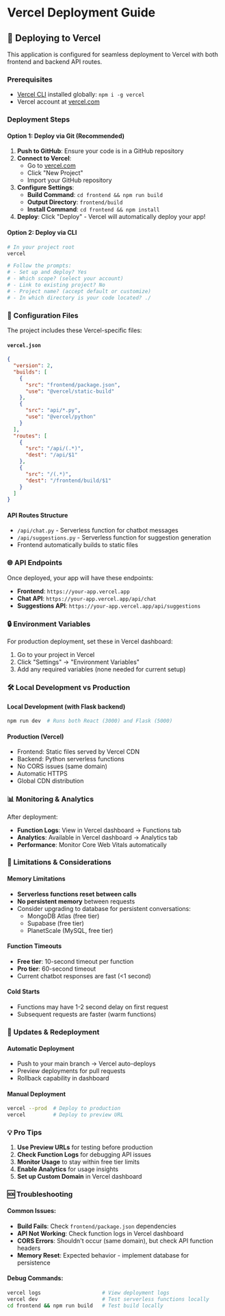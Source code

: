# Vercel Deployment Guide

## 🚀 Deploying to Vercel

This application is configured for seamless deployment to Vercel with both frontend and backend API routes.

### Prerequisites
- [Vercel CLI](https://vercel.com/cli) installed globally: `npm i -g vercel`
- Vercel account at [vercel.com](https://vercel.com)

### Deployment Steps

#### Option 1: Deploy via Git (Recommended)
1. **Push to GitHub**: Ensure your code is in a GitHub repository
2. **Connect to Vercel**: 
   - Go to [vercel.com](https://vercel.com)
   - Click "New Project"
   - Import your GitHub repository
3. **Configure Settings**:
   - **Build Command**: `cd frontend && npm run build`
   - **Output Directory**: `frontend/build`
   - **Install Command**: `cd frontend && npm install`
4. **Deploy**: Click "Deploy" - Vercel will automatically deploy your app!

#### Option 2: Deploy via CLI
```bash
# In your project root
vercel

# Follow the prompts:
# - Set up and deploy? Yes
# - Which scope? (select your account)
# - Link to existing project? No
# - Project name? (accept default or customize)
# - In which directory is your code located? ./
```

### 🔧 Configuration Files

The project includes these Vercel-specific files:

#### `vercel.json`
```json
{
  "version": 2,
  "builds": [
    {
      "src": "frontend/package.json",
      "use": "@vercel/static-build"
    },
    {
      "src": "api/*.py",
      "use": "@vercel/python"
    }
  ],
  "routes": [
    {
      "src": "/api/(.*)",
      "dest": "/api/$1"
    },
    {
      "src": "/(.*)",
      "dest": "/frontend/build/$1"
    }
  ]
}
```

#### API Routes Structure
- `/api/chat.py` - Serverless function for chatbot messages
- `/api/suggestions.py` - Serverless function for suggestion generation
- Frontend automatically builds to static files

### 🌐 API Endpoints

Once deployed, your app will have these endpoints:
- **Frontend**: `https://your-app.vercel.app`
- **Chat API**: `https://your-app.vercel.app/api/chat`
- **Suggestions API**: `https://your-app.vercel.app/api/suggestions`

### 🔒 Environment Variables

For production deployment, set these in Vercel dashboard:
1. Go to your project in Vercel
2. Click "Settings" → "Environment Variables"
3. Add any required variables (none needed for current setup)

### 🛠 Local Development vs Production

#### Local Development (with Flask backend)
```bash
npm run dev  # Runs both React (3000) and Flask (5000)
```

#### Production (Vercel)
- Frontend: Static files served by Vercel CDN
- Backend: Python serverless functions
- No CORS issues (same domain)
- Automatic HTTPS
- Global CDN distribution

### 📊 Monitoring & Analytics

After deployment:
- **Function Logs**: View in Vercel dashboard → Functions tab
- **Analytics**: Available in Vercel dashboard → Analytics tab
- **Performance**: Monitor Core Web Vitals automatically

### 🚨 Limitations & Considerations

#### Memory Limitations
- **Serverless functions reset between calls**
- **No persistent memory** between requests
- Consider upgrading to database for persistent conversations:
  - MongoDB Atlas (free tier)
  - Supabase (free tier)
  - PlanetScale (MySQL, free tier)

#### Function Timeouts
- **Free tier**: 10-second timeout per function
- **Pro tier**: 60-second timeout
- Current chatbot responses are fast (<1 second)

#### Cold Starts
- Functions may have 1-2 second delay on first request
- Subsequent requests are faster (warm functions)

### 🔄 Updates & Redeployment

#### Automatic Deployment
- Push to your main branch → Vercel auto-deploys
- Preview deployments for pull requests
- Rollback capability in dashboard

#### Manual Deployment
```bash
vercel --prod  # Deploy to production
vercel         # Deploy to preview URL
```

### 💡 Pro Tips

1. **Use Preview URLs** for testing before production
2. **Check Function Logs** for debugging API issues  
3. **Monitor Usage** to stay within free tier limits
4. **Enable Analytics** for usage insights
5. **Set up Custom Domain** in Vercel dashboard

### 🆘 Troubleshooting

#### Common Issues:
- **Build Fails**: Check `frontend/package.json` dependencies
- **API Not Working**: Check function logs in Vercel dashboard
- **CORS Errors**: Shouldn't occur (same domain), but check API function headers
- **Memory Reset**: Expected behavior - implement database for persistence

#### Debug Commands:
```bash
vercel logs                    # View deployment logs
vercel dev                     # Test serverless functions locally
cd frontend && npm run build   # Test build locally
```